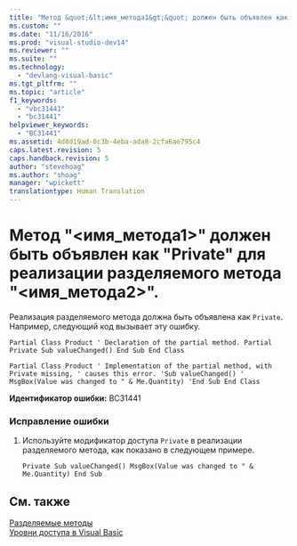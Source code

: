 ```yaml
---
title: "Метод &quot;&lt;имя_метода1&gt;&quot; должен быть объявлен как &quot;Private&quot; для реализации разделяемого метода &quot;&lt;имя_метода2&gt;&quot;. | Microsoft Docs"
ms.custom: ""
ms.date: "11/16/2016"
ms.prod: "visual-studio-dev14"
ms.reviewer: ""
ms.suite: ""
ms.technology: 
  - "devlang-visual-basic"
ms.tgt_pltfrm: ""
ms.topic: "article"
f1_keywords: 
  - "vbc31441"
  - "bc31441"
helpviewer_keywords: 
  - "BC31441"
ms.assetid: 4d8d19ad-0c3b-4eba-ada8-2cfa6ae795c4
caps.latest.revision: 5
caps.handback.revision: 5
author: "stevehoag"
ms.author: "shoag"
manager: "wpickett"
translationtype: Human Translation
---
```

# Метод &quot;&lt;имя_метода1&gt;&quot; должен быть объявлен как &quot;Private&quot; для реализации разделяемого метода &quot;&lt;имя_метода2&gt;&quot;.
Реализация разделяемого метода должна быть объявлена как `Private`. Например, следующий код вызывает эту ошибку.  
  
```vb#  
Partial Class Product ' Declaration of the partial method. Partial Private Sub valueChanged() End Sub End Class  
```  
  
```vb#  
Partial Class Product ' Implementation of the partial method, with Private missing, ' causes this error. 'Sub valueChanged() '    MsgBox(Value was changed to " & Me.Quantity) 'End Sub End Class  
```  
  
 **Идентификатор ошибки:** BC31441  
  
### Исправление ошибки  
  
1.  Используйте модификатор доступа `Private` в реализации разделяемого метода, как показано в следующем примере.  
  
    ```vb#  
    Private Sub valueChanged() MsgBox(Value was changed to " & Me.Quantity) End Sub  
    ```  
  
## См. также  
 [Разделяемые методы](../../visual-basic/programming-guide/language-features/procedures/partial-methods.md)   
 [Уровни доступа в Visual Basic](../../visual-basic/programming-guide/language-features/declared-elements/access-levels.md)